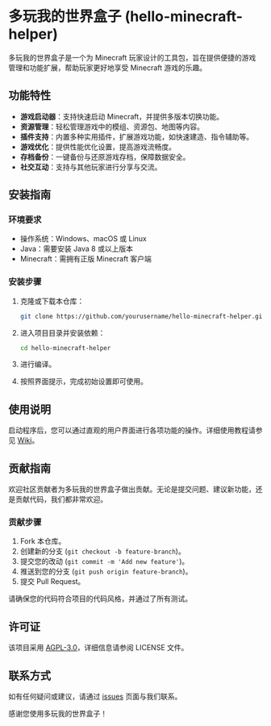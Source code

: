 # 多玩我的世界盒子 (hello-minecraft-helper)

多玩我的世界盒子是一个为 Minecraft 玩家设计的工具包，旨在提供便捷的游戏管理和功能扩展，帮助玩家更好地享受 Minecraft 游戏的乐趣。

## 功能特性

- **游戏启动器**：支持快速启动 Minecraft，并提供多版本切换功能。
- **资源管理**：轻松管理游戏中的模组、资源包、地图等内容。
- **插件支持**：内置多种实用插件，扩展游戏功能，如快速建造、指令辅助等。
- **游戏优化**：提供性能优化设置，提高游戏流畅度。
- **存档备份**：一键备份与还原游戏存档，保障数据安全。
- **社交互动**：支持与其他玩家进行分享与交流。

## 安装指南

### 环境要求

- 操作系统：Windows、macOS 或 Linux
- Java：需要安装 Java 8 或以上版本
- Minecraft：需拥有正版 Minecraft 客户端

### 安装步骤

1. 克隆或下载本仓库：

    ```bash
    git clone https://github.com/yourusername/hello-minecraft-helper.git
    ```

2. 进入项目目录并安装依赖：

    ```bash
    cd hello-minecraft-helper
    ```

3. 进行编译。

4. 按照界面提示，完成初始设置即可使用。

## 使用说明
启动程序后，您可以通过直观的用户界面进行各项功能的操作。详细使用教程请参见 [Wiki](https://github.com/neo-huanyu/hello-minecraft-helper/wiki)。

## 贡献指南

欢迎社区贡献者为多玩我的世界盒子做出贡献。无论是提交问题、建议新功能，还是贡献代码，我们都非常欢迎。

### 贡献步骤

1. Fork 本仓库。
2. 创建新的分支 (`git checkout -b feature-branch`)。
3. 提交您的改动 (`git commit -m 'Add new feature'`)。
4. 推送到您的分支 (`git push origin feature-branch`)。
5. 提交 Pull Request。

请确保您的代码符合项目的代码风格，并通过了所有测试。

## 许可证

该项目采用 [AGPL-3.0](LICENSE)，详细信息请参阅 LICENSE 文件。

## 联系方式

如有任何疑问或建议，请通过 [issues](https://github.com/neo-huanyu/hello-minecraft-helper/issues) 页面与我们联系。

感谢您使用多玩我的世界盒子！
